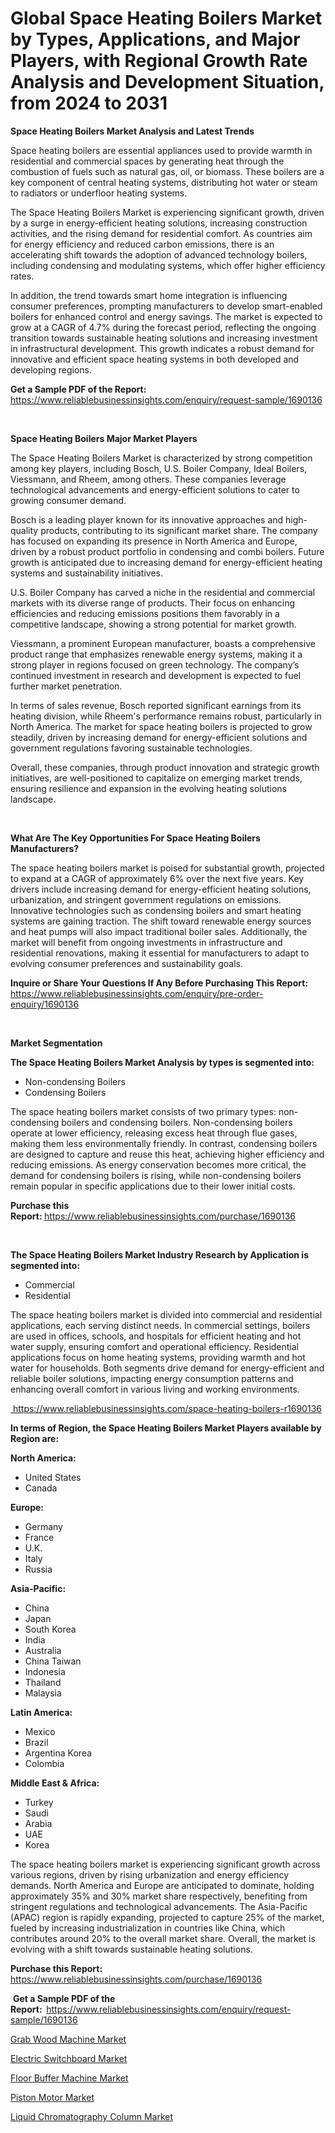 <p><h1>Global Space Heating Boilers Market by Types, Applications, and Major Players, with Regional Growth Rate Analysis and Development Situation, from 2024 to 2031</h1></p><p><strong>Space Heating Boilers Market Analysis and Latest Trends</strong></p>
<p><p>Space heating boilers are essential appliances used to provide warmth in residential and commercial spaces by generating heat through the combustion of fuels such as natural gas, oil, or biomass. These boilers are a key component of central heating systems, distributing hot water or steam to radiators or underfloor heating systems. </p><p>The Space Heating Boilers Market is experiencing significant growth, driven by a surge in energy-efficient heating solutions, increasing construction activities, and the rising demand for residential comfort. As countries aim for energy efficiency and reduced carbon emissions, there is an accelerating shift towards the adoption of advanced technology boilers, including condensing and modulating systems, which offer higher efficiency rates.</p><p>In addition, the trend towards smart home integration is influencing consumer preferences, prompting manufacturers to develop smart-enabled boilers for enhanced control and energy savings. The market is expected to grow at a CAGR of 4.7% during the forecast period, reflecting the ongoing transition towards sustainable heating solutions and increasing investment in infrastructural development. This growth indicates a robust demand for innovative and efficient space heating systems in both developed and developing regions.</p></p>
<p><strong>Get a Sample PDF of the Report:&nbsp;</strong> <a href="https://www.reliablebusinessinsights.com/enquiry/request-sample/1690136?utm_campaign=1509&utm_medium=2&utm_source=Github&utm_content=ia&utm_term=19102024&utm_id=space-heating-boilers">https://www.reliablebusinessinsights.com/enquiry/request-sample/1690136</a></p>
<p>&nbsp;</p>
<p><strong>Space Heating Boilers Major Market Players</strong></p>
<p><p>The Space Heating Boilers Market is characterized by strong competition among key players, including Bosch, U.S. Boiler Company, Ideal Boilers, Viessmann, and Rheem, among others. These companies leverage technological advancements and energy-efficient solutions to cater to growing consumer demand.</p><p>Bosch is a leading player known for its innovative approaches and high-quality products, contributing to its significant market share. The company has focused on expanding its presence in North America and Europe, driven by a robust product portfolio in condensing and combi boilers. Future growth is anticipated due to increasing demand for energy-efficient heating systems and sustainability initiatives.</p><p>U.S. Boiler Company has carved a niche in the residential and commercial markets with its diverse range of products. Their focus on enhancing efficiencies and reducing emissions positions them favorably in a competitive landscape, showing a strong potential for market growth.</p><p>Viessmann, a prominent European manufacturer, boasts a comprehensive product range that emphasizes renewable energy systems, making it a strong player in regions focused on green technology. The company’s continued investment in research and development is expected to fuel further market penetration.</p><p>In terms of sales revenue, Bosch reported significant earnings from its heating division, while Rheem's performance remains robust, particularly in North America. The market for space heating boilers is projected to grow steadily, driven by increasing demand for energy-efficient solutions and government regulations favoring sustainable technologies.</p><p>Overall, these companies, through product innovation and strategic growth initiatives, are well-positioned to capitalize on emerging market trends, ensuring resilience and expansion in the evolving heating solutions landscape.</p></p>
<p>&nbsp;</p>
<p><strong>What Are The Key Opportunities For Space Heating Boilers Manufacturers?</strong></p>
<p><p>The space heating boilers market is poised for substantial growth, projected to expand at a CAGR of approximately 6% over the next five years. Key drivers include increasing demand for energy-efficient heating solutions, urbanization, and stringent government regulations on emissions. Innovative technologies such as condensing boilers and smart heating systems are gaining traction. The shift toward renewable energy sources and heat pumps will also impact traditional boiler sales. Additionally, the market will benefit from ongoing investments in infrastructure and residential renovations, making it essential for manufacturers to adapt to evolving consumer preferences and sustainability goals.</p></p>
<p><strong>Inquire or Share Your Questions If Any Before Purchasing This Report:</strong> <a href="https://www.reliablebusinessinsights.com/enquiry/pre-order-enquiry/1690136?utm_campaign=1509&utm_medium=2&utm_source=Github&utm_content=ia&utm_term=19102024&utm_id=space-heating-boilers">https://www.reliablebusinessinsights.com/enquiry/pre-order-enquiry/1690136</a></p>
<p>&nbsp;</p>
<p><strong>Market Segmentation</strong></p>
<p><strong>The Space Heating Boilers Market Analysis by types is segmented into:</strong></p>
<p><ul><li>Non-condensing Boilers</li><li>Condensing Boilers</li></ul></p>
<p><p>The space heating boilers market consists of two primary types: non-condensing boilers and condensing boilers. Non-condensing boilers operate at lower efficiency, releasing excess heat through flue gases, making them less environmentally friendly. In contrast, condensing boilers are designed to capture and reuse this heat, achieving higher efficiency and reducing emissions. As energy conservation becomes more critical, the demand for condensing boilers is rising, while non-condensing boilers remain popular in specific applications due to their lower initial costs.</p></p>
<p><strong>Purchase this Report:&nbsp;</strong><a href="https://www.reliablebusinessinsights.com/purchase/1690136?utm_campaign=1509&utm_medium=2&utm_source=Github&utm_content=ia&utm_term=19102024&utm_id=space-heating-boilers">https://www.reliablebusinessinsights.com/purchase/1690136</a></p>
<p>&nbsp;</p>
<p><strong>The Space Heating Boilers Market Industry Research by Application is segmented into:</strong></p>
<p><ul><li>Commercial</li><li>Residential</li></ul></p>
<p><p>The space heating boilers market is divided into commercial and residential applications, each serving distinct needs. In commercial settings, boilers are used in offices, schools, and hospitals for efficient heating and hot water supply, ensuring comfort and operational efficiency. Residential applications focus on home heating systems, providing warmth and hot water for households. Both segments drive demand for energy-efficient and reliable boiler solutions, impacting energy consumption patterns and enhancing overall comfort in various living and working environments.</p></p>
<p><a href="https://www.reliablebusinessinsights.com/space-heating-boilers-r1690136?utm_campaign=1509&utm_medium=2&utm_source=Github&utm_content=ia&utm_term=19102024&utm_id=space-heating-boilers">&nbsp;https://www.reliablebusinessinsights.com/space-heating-boilers-r1690136</a></p>
<p><strong>In terms of Region, the Space Heating Boilers Market Players available by Region are:</strong></p>
<p>
    <p> <strong> North America: </strong>
        <ul>
            <li>United States</li>
            <li>Canada</li>
        </ul>
        </p> 
    <p> <strong> Europe: </strong>
        <ul>
            <li>Germany</li>
            <li>France</li>
            <li>U.K.</li>
            <li>Italy</li>
            <li>Russia</li>
        </ul>
        </p> 
    <p> <strong> Asia-Pacific: </strong>
        <ul>
            <li>China</li>
            <li>Japan</li>
            <li>South Korea</li>
            <li>India</li>
            <li>Australia</li>
            <li>China Taiwan</li>
            <li>Indonesia</li>
            <li>Thailand</li>
            <li>Malaysia</li>
        </ul>
        </p> 
    <p> <strong> Latin America: </strong>
        <ul>
            <li>Mexico</li>
            <li>Brazil</li>
            <li>Argentina Korea</li>
            <li>Colombia</li>
        </ul>
        </p> 
    <p> <strong> Middle East & Africa: </strong>
        <ul>
            <li>Turkey</li>
            <li>Saudi</li>
            <li>Arabia</li>
            <li>UAE</li>
            <li>Korea</li>
        </ul>
    </p>
    </p>
<p><p>The space heating boilers market is experiencing significant growth across various regions, driven by rising urbanization and energy efficiency demands. North America and Europe are anticipated to dominate, holding approximately 35% and 30% market share respectively, benefiting from stringent regulations and technological advancements. The Asia-Pacific (APAC) region is rapidly expanding, projected to capture 25% of the market, fueled by increasing industrialization in countries like China, which contributes around 20% to the overall market share. Overall, the market is evolving with a shift towards sustainable heating solutions.</p></p>
<p><strong>Purchase this Report: </strong><a href="https://www.reliablebusinessinsights.com/purchase/1690136?utm_campaign=1509&utm_medium=2&utm_source=Github&utm_content=ia&utm_term=19102024&utm_id=space-heating-boilers">https://www.reliablebusinessinsights.com/purchase/1690136</a></p>
<p>&nbsp;<strong>Get a Sample PDF of the Report:&nbsp;&nbsp;</strong><a href="https://www.reliablebusinessinsights.com/enquiry/request-sample/1690136?utm_campaign=1509&utm_medium=2&utm_source=Github&utm_content=ia&utm_term=19102024&utm_id=space-heating-boilers">https://www.reliablebusinessinsights.com/enquiry/request-sample/1690136</a></p>
<p><strong></strong></p>
<p><p><a href="https://www.linkedin.com/pulse/grab-wood-machine-market-global-insights-sales-trends-djrlc?utm_campaign=1509&utm_medium=2&utm_source=Github&utm_content=ia&utm_term=19102024&utm_id=space-heating-boilers">Grab Wood Machine Market</a></p><p><a href="https://www.linkedin.com/pulse/electric-switchboard-market-size-share-growth-analysis-type-zjxff?utm_campaign=1509&utm_medium=2&utm_source=Github&utm_content=ia&utm_term=19102024&utm_id=space-heating-boilers">Electric Switchboard Market</a></p><p><a href="https://www.linkedin.com/pulse/floor-buffer-machine-market-industry-trends-forecast-period-elmnf?utm_campaign=1509&utm_medium=2&utm_source=Github&utm_content=ia&utm_term=19102024&utm_id=space-heating-boilers">Floor Buffer Machine Market</a></p><p><a href="https://www.linkedin.com/pulse/insights-piston-motor-market-players-size-geographical-regions-06cmf?utm_campaign=1509&utm_medium=2&utm_source=Github&utm_content=ia&utm_term=19102024&utm_id=space-heating-boilers">Piston Motor Market</a></p><p><a href="https://www.linkedin.com/pulse/liquid-chromatography-column-market-evolution-regional-adaptations-f8plc?utm_campaign=1509&utm_medium=2&utm_source=Github&utm_content=ia&utm_term=19102024&utm_id=space-heating-boilers">Liquid Chromatography Column Market</a></p></p>